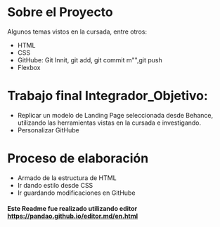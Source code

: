 # Sobre el Proyecto
Algunos temas vistos en la cursada, entre otros:
- HTML
- CSS
- GitHube: Git Innit, git add, git commit m"",git push
- Flexbox
# Trabajo final Integrador_Objetivo:
- Replicar un modelo de Landing Page seleccionada desde Behance, utilizando las herramientas vistas en la cursada e investigando.
- Personalizar GitHube

# Proceso de elaboración
- Armado de la estructura de HTML
- Ir dando estilo desde CSS
- Ir guardando modificaciones en GitHube

####  Este Readme fue realizado utilizando editor https://pandao.github.io/editor.md/en.html

